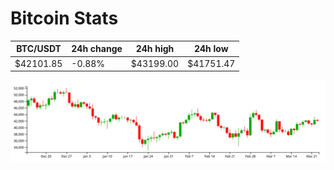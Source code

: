 # Bitcoin Stats

BTC/USDT|24h change|24h high|24h low|
|---|---|---|---|
|$42101.85|-0.88%|$43199.00|$41751.47|

<img src="./chart.svg">
